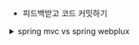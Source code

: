  + 피드백받고 코드 커밋하기

<details>
<summary>spring mvc vs spring webplux</summary>
<div markdown="1">
 
  + spring mvc는 유저들로부터 http 요청을 Queue에 저장하고 Thread Pool이 수용할 수 있는 요청 수 만큼 동시적으로 작업이 처리 되고   
나머지는 Queue에서 대기하는 구조이다. (1Request 1Thread) Thread Pool을 사용하는 이유는 스레드 생성비용과 스레드 생성시간을 요청시에    
해결하는것이 아니라 이미 생성된 스레드가 요청을 처리하여 작업 시간을 줄여 효율적으로 사용하기 위함이다.    
thread pool size가 넘는 대량의 트래픽이 지속적으로 요청되어 Queue에서 대기하고 있는 요청이 많아지게 되고 지연시간이 길어지는 현상을 thread pool hell이라고 한다.     
spring mvc와 rdbms를 사용할 경우 blocking I/O방식이다. 이 방식은 thread pool에서 대기하고 있는 스레드의 수 만큼의 요청을 동시에 처리하지만    
만약 해당 사이즈가 넘는 요청 수가 있을 경우 나머지 작업이 처리되지 못하고 앞에서 요청을 완료한 스레드가 작업전환 되면서 큐에 대기하고 있는 요청을 처리한다.    
또한 multi thread의 공유변수에 대한 동기화 처리가 필요할 경우 공유변수에 대한 요청은 더욱 느려진다.    
  
spring mvc와 spring webplux 두가지 방식 모두 적은 요청에 대한 성는에는 차이가 없지만 유저의 수가 늘어날 수록 성능에 차이가 있다.
  
  + spring webplux는 Asynchronous Non-blocking I/O 방식을 사용하여 spring mvc의 성능 문제를 개선한다.   
  spring webplux는 요청이 들어오면 event loop를 통해 작업을 처리한다. 다수의 요청을 core의 갯수의 동일한 thread로 처리하며   
  만약 thread가 4개일 경우 4개로 트래픽을 감당한다. client-server-db 구조에서 server가 db에 요청을 보낼 경우   
  몇초의 시간이 걸릴것인지에 대한 응답을 바로 준다. 서버는 바로 다음 요청을 받으며 클라이언트가 요청한 이벤트를   
  기억하고 있다가 

</div>
</details>
